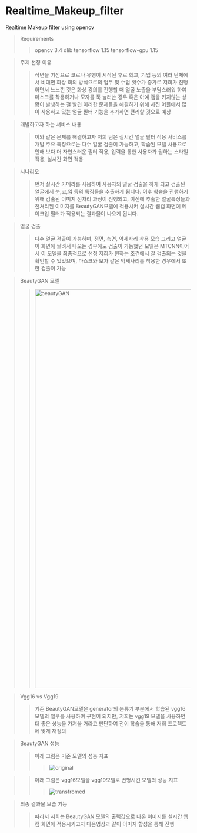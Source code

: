 # Realtime_Makeup_filter
Realtime Makeup filter using opencv

> Requirements
>   > opencv 3.4
>   > dlib
>   > tensorflow 1.15
>   > tensorflow-gpu 1.15

> 주제 선정 이유
>   > 작년을 기점으로 코로나 유행이 시작된 후로 학교, 기업 등의 여러 단체에서 비대면 화상 회의 방식으로의 업무 및 수업 횟수가 증가로 저희가 진행하면서 느느낀 것은 화상 강의를 진행할 때 얼굴 노출을 부담스러워 하여 마스크를 착용하거나 모자를 푹 눌러쓴 경우 혹은 아예 캠을 키지않는 상황이 발생하는 걸 발견
>   > 이러한 문제들을 해결하기 위해 사진 어플에서 많이 사용하고 있는 얼굴 필터 기능을 추가하면 편리할 것으로 예상

> 개발하고자 하는 서비스 내용
>   > 이와 같은 문제를 해결하고자 저희 팀은 실시간 얼굴 필터 적용 서비스를 개발
>   > 주요 특징으로는 다수 얼굴 검출이 가능하고, 학습된 모델 사용으로 인해 보다 더 자연스러운 필터 적용, 입력을 통한 사용자가 원하는 스타일 적용, 실시간 화면 적용 

> 시나리오
>   > 먼저 실시간 카메라를 사용하여 사용자의 얼굴 검출을 하게 되고 검출된 얼굴에서 눈,코,입 등의 특징들을 추출하게 됩니다. 이후 학습을 진행하기 위해 검출된 이미지 전처리 과정이 진행되고, 이전에 추출한 얼굴특징들과 전처리된 이미지를 BeautyGAN모델에 적용시켜 실시간 웹캠 화면에 메이크업 필터가 적용되는 결과물이 나오게 됩니다.

> 얼굴 검출
>   > 다수 얼굴 검출이 가능하며, 정면, 측면, 악세사리 착용 모습 그리고 얼굴이 화면에 짤려서 나오는 경우에도 검출이 가능했던 모델은 MTCNN이어서 이 모델을 최종적으로 선정
>   > 저희가 원하는 조건에서 잘 검출되는 것을 확인할 수 있었으며, 마스크와 모자 같은 악세사리를 착용한 경우에서 또한 검출이 가능

> BeautyGAN 모델
>   > <img width="1081" alt="beautyGAN" src="https://user-images.githubusercontent.com/49279776/143253608-d0a7c1cd-723c-4f80-83a8-eeee26caf929.png">

> Vgg16 vs Vgg19
>   > 기존 BeautyGAN모델은 generator의 분류기 부분에서 학습된 vgg16 모델의 일부를 사용하여 구현이 되지만, 저희는 vgg19 모델을 사용하면 더 좋은 성능을 가져올 거라고 판단하여 전이 학습을 통해 저희 프로젝트에 맞게 재정의 

> BeautyGAN 성능
>   > 아래 그림은 기존 모델의 성능 지표
>   >   > ![original](https://user-images.githubusercontent.com/49279776/143255012-4a6033df-0395-4381-a34c-f87dbb1a3f83.PNG)

>   > 아래 그림은 vgg16모델을 vgg19모델로 변형시킨 모델의 성능 지표
>   >   >![transfromed](https://user-images.githubusercontent.com/49279776/143254064-aeeaf1e2-85e8-48ac-904e-e20a6ced7894.PNG)

> 최종 결과물 모습 기능
>   > 따라서 저희는 BeautyGAN 모델의 출력값으로 나온 이미지를 실시간 웹캠 화면에 적용시키고자 다음영상과 같이 이미지 합성을 통해 진행
